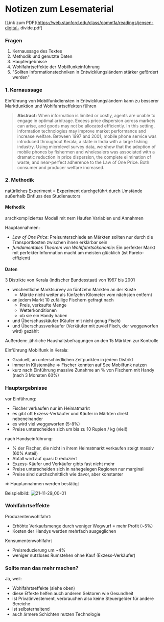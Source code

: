 # Notizen zum Lesematerial

[Link zum PDF](https://web.stanford.edu/class/comm1a/readings/jensen-digital-
divide.pdf)

### Fragen

1. Kernaussage des Textes
2. Methodik und genutzte Daten
3. Hauptergebnisse
4. Wohlfahrtseffekte der Mobilfunkeinführung
5. "Sollten Informationstechniken in Entwicklungsländern stärker gefördert werden"

### 1. Kernaussage

Einführung von Mobilfunkdiensten in Entwicklungsländern kann zu besserer Marktfunktion und Wohlfahrtseffekten führen

> **Abstract:** When information is limited or costly, agents are unable to engage in optimal arbitrage. Excess price dispersion across markets can arise, and goods may not be allocated efficiently. In this setting, information technologies may improve market performance and increase welfare. Between 1997 and 2001, mobile phone service was introduced throughout Kerala, a state in India with a large fishing industry. Using microlevel survey data, we show that the adoption of mobile phones by fishermen and wholesalers was associated with a dramatic reduction in price dispersion, the complete elimination of waste, and near-perfect adherence to the Law of One Price. Both consumer and producer welfare increased.

### 2. Methodik

natürliches Experiment = Experiment durchgeführt durch Umstände außerhalb Einfluss des Studienautors

#### Methodik

arschkompliziertes Modell mit nem Haufen Variablen und Annahmen

Hauptannahmen: 

- *Law of One Price*: Preisunterschiede an Märkten sollten nur durch die Transportkosten zwischen ihnen erklärbar sein
- *fundamentales Theorem von Wohlfahrtsökonomie*: Ein perfekter Markt mit perfekter Information macht am meisten glücklich (ist Pareto-effizient)

#### Daten

3 Distrikte von Kerala (indischer Bundesstaat) von 1997 bis 2001

- wöchentliche Marktsurvey an fünfzehn Märkten an der Küste
    - Märkte nicht weiter als fünfzehn Kilometer vom nächsten entfernt
- an jedem Markt 10 zufällige Fischern gefragt nach
    - Preis, verkaufte Menge
    - Wetterkonditionen
    - ob sie ein Handy haben
- und Überschusskäufer (Käufer mit nicht genug Fisch)
- und Überschussverkäufer (Verkäufer mit zuviel Fisch, der weggeworfen wird) gezählt

Außerdem: jährliche Haushaltsbefragungen an den 15 Märkten zur Kontrolle

Einführung Mobilfunk in Kerala:

- Graduell, an unterschiedlichen Zeitpunkten in jedem Distrikt
- immer in Küstennähe => Fischer konnten auf See Mobilfunk nutzen
- kurz nach Einführung massive Zunahme an % von Fischern mit Handy (nach 3 Monaten 60%)

### Hauptergebnisse

vor Einführung:

- Fischer verkaufen nur im Heimatmarkt
- es gibt oft Exzess-Verkäufer und Käufer in Märkten direkt nebeneinander
- es wird viel weggeworfen (5-8%)
- Preise unterscheiden sich um bis zu 10 Rupien / kg (viel!)

nach Handyeinführung:

- % der Fischer, die nicht in ihrem Heimatmarkt verkaufen steigt massiv (60% Anteil)
- Abfall wird auf quasi 0 reduziert
- Exzess-Käufer und Verkäufer gibts fast nicht mehr
- Preise unterscheiden sich in nahegelegen Regionen nur marginal
- Preise sind durchschnittlich wie davor, aber konstanter

=> Hauptannahmen werden bestätigt

Beispielbild: ![21-11-29_00-01](/Users/marten/Nextcloud/vwl1/images/21-11-29_00-01.jpg)

### Wohlfahrtseffekte

Produzentenwohlfahrt:

- Erhöhte Verkaufsmenge durch weniger Wegwurf = mehr Profit (~5%)
- Kosten der Handys werden mehrfach ausgeglichen

Konsumentenwohlfahrt

- Preisreduzierung um ~4%
- weniger nutzloses Rumstehen ohne Kauf (Exzess-Verkäufer)



### Sollte man das mehr machen? 

Ja, weil:

- Wohlfahrtseffekte (siehe oben)
- diese Effekte helfen auch anderen Sektoren wie Gesundheit 
- ist Privatinvestement, verbrauchen also keine Steuergelder für andere Bereiche
- ist selbsterhaltend
- auch ärmere Schichten nutzen Technologie

